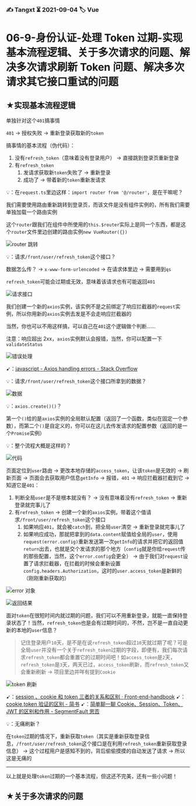 ### ✍️ Tangxt ⏳ 2021-09-04 🏷️ Vue

# 06-9-身份认证-处理 Token 过期-实现基本流程逻辑、关于多次请求的问题、解决多次请求刷新 Token 问题、解决多次请求其它接口重试的问题

## ★实现基本流程逻辑

单独针对这个`401`搞事情

`401` -> 授权失败 -> 重新登录获取新的`token`

搞事情的基本流程（伪代码）：

1. 没有`refresh_token`（意味着没有登录用户） -> 直接跳到登录页重新登录
2. 有`refresh_token`
   1. 发请求获取新`token`失败了 -> 重新登录
   2. 成功了 -> 带着新的`token`重新发请求

💡：在`request.ts`里边这样：`import router from '@/router'`，是在干嘛呢？

我们需要使用路由重新跳转到登录页，而该文件是没有组件实例的，所有我们需要单独加载一个路由实例

这个`router`跟我们在组件中所使用的`this.$router`实际上是同一个东西，都是这个`router`文件里边创建的路由实例`new VueRouter({})`

![router 跳转](assets/img/2021-09-05-14-32-31.png)

💡：请求`/front/user/refresh_token`这个接口？

数据怎么传？ -> `x-www-form-urlencoded` -> 在请求体里边 -> 需要用到`qs`

`refresh_token`可能会过期或无效，意味着该请求也有可能返回`401`

![请求接口](assets/img/2021-09-05-14-39-31.png)

我们创建一个新的`axios`实例，该实例不是之前绑定了响应拦截器的`request`实例，所以你用新的`axios`实例去发是不会走响应拦截器的

当然，你也可以不用这样搞，可以自己在`401`这个逻辑做个判断……

注意：响应超出 2xx，`axios`实例默认会报错，当然，你可以配置一下`validateStatus`

![错误处理](assets/img/2021-09-05-15-13-34.png)

➹：[javascript - Axios handling errors - Stack Overflow](https://stackoverflow.com/questions/49967779/axios-handling-errors)

💡：请求`/front/user/refresh_token`这个接口所拿到的数据？

![数据](assets/img/2021-09-05-15-48-29.png)

💡：`axios.create()()`？

第一个`()`给的是`axios`实例的全局默认配置（返回了一个函数，类似在固定一个参数），而第二个`()`是自定义的，你可以在这儿去传发请求的配置参数（返回的是一个`Promise`实例）

💡：整个流程大概是这样的？

![代码](assets/img/2021-09-05-16-38-00.png)

页面定位到`user`路由 -> 更改本地存储的`access_token`，让该`token`是无效的 -> 刷新页面 -> 页面会去获取用户信息`getInfo` -> 报错，`401` -> 响应拦截器拦截到它 -> 知道它是`401`：

1. 判断全局`user`是不是根本就没有？ -> 没有意味着没有`refresh_token` -> 重新登录就完事儿了
2. 有`refresh_token` -> 创建一个新的`axios`实例，带着这个值请求`/front/user/refresh_token`这个接口
   1. 如果响应`401`，就会被`catch`到，把全局`user`清空 -> 重新登录就完事儿了
   2. 如果响应成功，那就把拿到的`data.content`赋值给全局的`user`，使用`request(error.config)`重新发送第一次`getInfo`的请求并把它的返回值`return`出去，也就是交个发请求的那个地方（`config`就是你给`request`传的那些配置，当然，这个`error.config`会更全） -> 由于我们对`request`设置了请求拦截器，在拦截的时候会重新设置`config.headers.Authorization`，这时的`user.access_token`是新鲜的（刚刚重新获取的）

![error 对象](assets/img/2021-09-05-16-15-31.png)

![返回结果](assets/img/2021-09-05-16-25-05.png)

面对`token`在很短时间内就过期的问题，我们可以不用重新登录，就能一直保持登录状态了！当然，`refresh_token`也是会有过期时间的，不然，岂不是一直自动更新的本地的`user`信息？

> 记住登录用户`10`天，是不是在说`refresh_token`超过`10`天就过期了呢？可是全局`user`并没有一个关于`refresh_token`过期的字段，即便有，我们每次请求`refresh_token`都会重置它的过期时间吧！如`access_token`是`2`天，`refresh_token`是`3`天，两天已过，`access_token`刷新，而`refresh_token`又会重新刷新 -> 项目里边并咩有提到`Cookie`

![token 刷新](assets/img/2021-09-05-16-50-57.png)

➹：[session 、cookie 和 token 三者的关系和区别 · Front-end-handbook](https://wuch886.gitbooks.io/front-end-handbook/content/session-cookiehe-token-san-zhe-de-guan-xi-he-qu-bie.html)
➹：[cookie,token 验证的区别 - 简书](https://www.jianshu.com/p/c33f5777c2eb)
➹：[简单聊一聊 Cookie、Session、Token、JWT 的区别和作用 - SegmentFault 思否](https://segmentfault.com/a/1190000021810849)

💡：无痛刷新？

在`token`过期的情况下，重新获取`token`（其实是重新获取登录信息，`/front/user/refresh_token`这个接口是在利用`refresh_token`重新获取登录信息） -> 这个过程用户是感知不到的，背后偷偷摸摸的自动发送了请求 -> 所以这是无痛的

---

以上就是处理`token`过期的一个基本流程，但这还不完美，还有一些小问题！

## ★关于多次请求的问题
